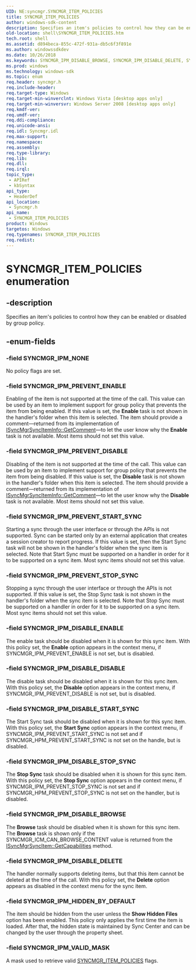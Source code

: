 ```yaml
---
UID: NE:syncmgr.SYNCMGR_ITEM_POLICIES
title: SYNCMGR_ITEM_POLICIES
author: windows-sdk-content
description: Specifies an item's policies to control how they can be enabled or disabled by group policy.
old-location: shell\SYNCMGR_ITEM_POLICIES.htm
tech.root: shell
ms.assetid: d894beca-855c-472f-931a-db5c6f3f891e
ms.author: windowssdkdev
ms.date: 10/26/2018
ms.keywords: SYNCMGR_IPM_DISABLE_BROWSE, SYNCMGR_IPM_DISABLE_DELETE, SYNCMGR_IPM_DISABLE_DISABLE, SYNCMGR_IPM_DISABLE_ENABLE, SYNCMGR_IPM_DISABLE_START_SYNC, SYNCMGR_IPM_DISABLE_STOP_SYNC, SYNCMGR_IPM_HIDDEN_BY_DEFAULT, SYNCMGR_IPM_NONE, SYNCMGR_IPM_PREVENT_DISABLE, SYNCMGR_IPM_PREVENT_ENABLE, SYNCMGR_IPM_PREVENT_START_SYNC, SYNCMGR_IPM_PREVENT_STOP_SYNC, SYNCMGR_IPM_VALID_MASK, SYNCMGR_ITEM_POLICIES, SYNCMGR_ITEM_POLICIES enumeration [Windows Shell], shell.SYNCMGR_ITEM_POLICIES, shell_SYNCMGR_ITEM_POLICIES, syncmgr/SYNCMGR_IPM_DISABLE_BROWSE, syncmgr/SYNCMGR_IPM_DISABLE_DELETE, syncmgr/SYNCMGR_IPM_DISABLE_DISABLE, syncmgr/SYNCMGR_IPM_DISABLE_ENABLE, syncmgr/SYNCMGR_IPM_DISABLE_START_SYNC, syncmgr/SYNCMGR_IPM_DISABLE_STOP_SYNC, syncmgr/SYNCMGR_IPM_HIDDEN_BY_DEFAULT, syncmgr/SYNCMGR_IPM_NONE, syncmgr/SYNCMGR_IPM_PREVENT_DISABLE, syncmgr/SYNCMGR_IPM_PREVENT_ENABLE, syncmgr/SYNCMGR_IPM_PREVENT_START_SYNC, syncmgr/SYNCMGR_IPM_PREVENT_STOP_SYNC, syncmgr/SYNCMGR_IPM_VALID_MASK, syncmgr/SYNCMGR_ITEM_POLICIES
ms.prod: windows
ms.technology: windows-sdk
ms.topic: enum
req.header: syncmgr.h
req.include-header: 
req.target-type: Windows
req.target-min-winverclnt: Windows Vista [desktop apps only]
req.target-min-winversvr: Windows Server 2008 [desktop apps only]
req.kmdf-ver: 
req.umdf-ver: 
req.ddi-compliance: 
req.unicode-ansi: 
req.idl: Syncmgr.idl
req.max-support: 
req.namespace: 
req.assembly: 
req.type-library: 
req.lib: 
req.dll: 
req.irql: 
topic_type:
 - APIRef
 - kbSyntax
api_type:
 - HeaderDef
api_location:
 - Syncmgr.h
api_name:
 - SYNCMGR_ITEM_POLICIES
product: Windows
targetos: Windows
req.typenames: SYNCMGR_ITEM_POLICIES
req.redist: 
---
```


# SYNCMGR_ITEM_POLICIES enumeration


## -description


Specifies an item's policies to control how they can be enabled or disabled by group policy.


## -enum-fields




### -field SYNCMGR_IPM_NONE

No policy flags are set.


### -field SYNCMGR_IPM_PREVENT_ENABLE

Enabling of the item is not supported at the time of the call. This value can be used by an item to implement support for group policy that prevents the item from being enabled. If this value is set, the <b>Enable</b> task is not shown in the handler's folder when this item is selected. The item should provide a comment—returned from its implementation of <a href="https://msdn.microsoft.com/3959784b-2926-43fd-b8e5-bb1884e5d321">ISyncMgrSyncItemInfo::GetComment</a>—to let the user know why the <b>Enable</b> task is not available. Most items should not set this value.


### -field SYNCMGR_IPM_PREVENT_DISABLE

Disabling of the item is not supported at the time of the call. This value can be used by an item to implement support for group policy that prevents the item from being disabled. If this value is set, the <b>Disable</b> task is not shown in the handler's folder when this item is selected. The item should provide a comment—returned from its implementation of <a href="https://msdn.microsoft.com/3959784b-2926-43fd-b8e5-bb1884e5d321">ISyncMgrSyncItemInfo::GetComment</a>—to let the user know why the <b>Disable</b> task is not available. Most items should not set this value.


### -field SYNCMGR_IPM_PREVENT_START_SYNC

Starting a sync through the user interface or through the APIs is not supported.  Sync can be started only by an external application that creates a session creator to report progress. If this value is set, then the Start Sync task will not be shown in the handler's folder when the sync item is selected. Note that Start Sync must be supported on a handler in order for it to be supported on a sync item. Most sync items should not set this value.


### -field SYNCMGR_IPM_PREVENT_STOP_SYNC

Stopping a sync through the user interface or through the APIs is not supported. If this value is set, the Stop Sync task is not shown in the handler's folder when the sync item is selected. Note that Stop Sync must be supported on a handler in order for it to be supported on a sync item. Most sync items should not set this value.


### -field SYNCMGR_IPM_DISABLE_ENABLE

The enable task should be disabled when it is shown for this sync item. With this policy set, the <b>Enable</b> option appears in the context menu, if SYNCMGR_IPM_PREVENT_ENABLE is not set, but is disabled.


### -field SYNCMGR_IPM_DISABLE_DISABLE

The disable task should be disabled when it is shown for this sync item. With this policy set, the <b>Disable</b> option appears in the context menu, if SYNCMGR_IPM_PREVENT_DISABLE is not set, but is disabled.


### -field SYNCMGR_IPM_DISABLE_START_SYNC

The Start Sync task should be disabled when it is shown for this sync item. With this policy set, the <b>Start Sync</b> option appears in the context menu, if SYNCMGR_IPM_PREVENT_START_SYNC is not set and if SYNCMGR_HPM_PREVENT_START_SYNC is not set on the handle, but is disabled.


### -field SYNCMGR_IPM_DISABLE_STOP_SYNC

The <b>Stop Sync</b> task should be disabled when it is shown for this sync item. With this policy set, the <b>Stop Sync</b> option appears in the context menu, if SYNCMGR_IPM_PREVENT_STOP_SYNC is not set and if SYNCMGR_HPM_PREVENT_STOP_SYNC is not set on the handler, but is disabled.


### -field SYNCMGR_IPM_DISABLE_BROWSE

The <b>Browse</b> task should be disabled when it is shown for this sync item. The <b>Browse</b> task is shown only if the SYNCMGR_ICM_CAN_BROWSE_CONTENT value is returned from the <a href="https://msdn.microsoft.com/6cb98b83-cf17-451c-ba29-700408f474c7">ISyncMgrSyncItem::GetCapabilities</a> method.


### -field SYNCMGR_IPM_DISABLE_DELETE

The handler normally supports deleting items, but that this item cannot be deleted at the time of the call. With this policy set, the <b>Delete</b> option appears as disabled in the context menu for the sync item.


### -field SYNCMGR_IPM_HIDDEN_BY_DEFAULT

The item should be hidden from the user unless the <b>Show Hidden Files</b> option has been enabled. This policy only applies the first time the item is loaded. After that, the hidden state is maintained by Sync Center and can be changed by the user through the property sheet.


### -field SYNCMGR_IPM_VALID_MASK

A mask used to retrieve valid <a href="https://msdn.microsoft.com/d894beca-855c-472f-931a-db5c6f3f891e">SYNCMGR_ITEM_POLICIES</a> flags.

